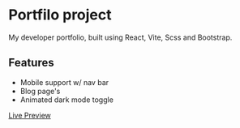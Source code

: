 # Portfilo project

My developer portfolio, built using React, Vite, Scss and Bootstrap.

## Features
- Mobile support w/ nav bar
- Blog page's
- Animated dark mode toggle

<a href="https://www.pumped.dev/">Live Preview</a>

